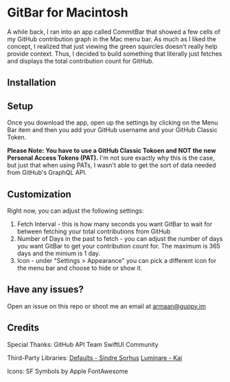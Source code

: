 # GitBar for Macintosh
A while back, I ran into an app called CommitBar that showed a few cells of my GitHub contribution graph in the Mac menu bar. As much as I liked the concept, I realized that just viewing the green squircles doesn't really help provide context. Thus, I decided to build something that literally just fetches and displays the total contribution count for GitHub.

## Installation

## Setup
Once you download the app, open up the settings by clicking on the Menu Bar item and then you add your GitHub username and your GitHub Classic Token.

**Please Note: You have to use a GitHub Classic Tokoen and NOT the new Personal Access Tokens (PAT).** I'm not sure exactly why this is the case, but just that when using PATs, I wasn't able to get the sort of data needed from GitHub's GraphQL API.

## Customization
Right now, you can adjust the following settings:
1. Fetch Interval - this is how many seconds you want GitBar to wait for between fetching your total contributions from GitHub
2. Number of Days in the past to fetch - you can adjust the number of days you want GitBar to get your contribution count for. The maximum is 365 days and the minium is 1 day.
3. Icon - under "Settings > Appearance" you can pick a different icon for the menu bar and choose to hide or show it.

## Have any issues?
Open an issue on this repo or shoot me an email at [armaan@guppy.im](mailto:armaan@guppy.im)

## Credits
Special Thanks:
    GitHub API Team
    SwiftUI Community

Third-Party Libraries:
  [Defaults - Sindre Sorhus](https://github.com/sindresorhus/Defaults)
	[Luminare - Kai](https://github.com/MrKai77/Luminare)

Icons:
    SF Symbols by Apple
    FontAwesome
